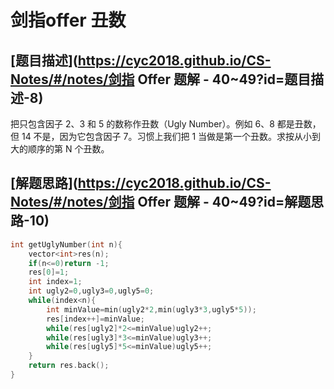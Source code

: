 # 剑指offer 丑数

## [题目描述](https://cyc2018.github.io/CS-Notes/#/notes/剑指 Offer 题解 - 40~49?id=题目描述-8)

把只包含因子 2、3 和 5 的数称作丑数（Ugly Number）。例如 6、8 都是丑数，但 14 不是，因为它包含因子 7。习惯上我们把 1 当做是第一个丑数。求按从小到大的顺序的第 N 个丑数。

## [解题思路](https://cyc2018.github.io/CS-Notes/#/notes/剑指 Offer 题解 - 40~49?id=解题思路-10)

```cpp
int getUglyNumber(int n){
    vector<int>res(n);
    if(n<=0)return -1;
    res[0]=1;
    int index=1;
    int ugly2=0,ugly3=0,ugly5=0;
    while(index<n){
        int minValue=min(ugly2*2,min(ugly3*3,ugly5*5));
        res[index++]=minValue;
        while(res[ugly2]*2<=minValue)ugly2++;
        while(res[ugly3]*3<=minValue)ugly3++;
        while(res[ugly5]*5<=minValue)ugly5++;
    }
    return res.back();
}
```

